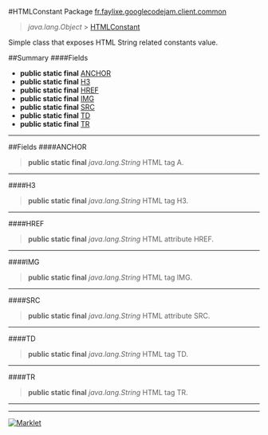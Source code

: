 #HTMLConstant
Package [fr.faylixe.googlecodejam.client.common](README.md)<br>

> *java.lang.Object* > [HTMLConstant](HTMLConstant.md)

<p>Simple class that exposes HTML String related constants value.</p>

##Summary
####Fields
* **public static final** [ANCHOR](#anchor)
* **public static final** [H3](#h3)
* **public static final** [HREF](#href)
* **public static final** [IMG](#img)
* **public static final** [SRC](#src)
* **public static final** [TD](#td)
* **public static final** [TR](#tr)

---


##Fields
####ANCHOR
> **public static final** *java.lang.String*
HTML tag A.

---

####H3
> **public static final** *java.lang.String*
HTML tag H3.

---

####HREF
> **public static final** *java.lang.String*
HTML attribute HREF.

---

####IMG
> **public static final** *java.lang.String*
HTML tag IMG.

---

####SRC
> **public static final** *java.lang.String*
HTML attribute SRC.

---

####TD
> **public static final** *java.lang.String*
HTML tag TD.

---

####TR
> **public static final** *java.lang.String*
HTML tag TR.

---

---

[![Marklet](https://img.shields.io/badge/Generated%20by-Marklet-green.svg)](https://github.com/Faylixe/marklet)